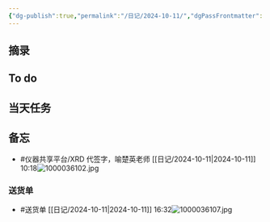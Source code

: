 ```yaml
---
{"dg-publish":true,"permalink":"/日记/2024-10-11/","dgPassFrontmatter":true}
---
```



## 摘录


## To do


## 当天任务



## 备忘
- #仪器共享平台/XRD 代签字，喻楚英老师 [[日记/2024-10-11\|2024-10-11]] 10:18![1000036102.jpg](/img/user/%E9%99%84%E4%BB%B6/1000036102.jpg)

### 送货单
- #送货单 [[日记/2024-10-11\|2024-10-11]] 16:32![1000036107.jpg](/img/user/%E9%99%84%E4%BB%B6/1000036107.jpg)

